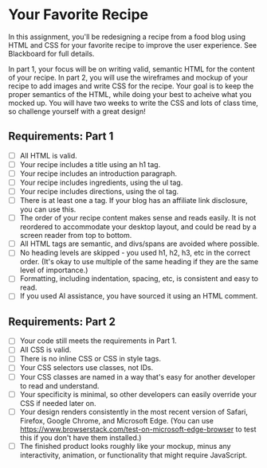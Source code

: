 # Your Favorite Recipe

In this assignment, you'll be redesigning a recipe from a food blog using HTML and CSS for your favorite recipe
to improve the user experience. See Blackboard for full details.

In part 1, your focus will be on writing valid, semantic HTML for the content of your recipe. In part 2, you 
will use the wireframes and mockup of your recipe to add images and write CSS for the recipe. Your goal is 
to keep the proper semantics of the HTML, while doing your best to acheive what you mocked up. You will have 
two weeks to write the CSS and lots of class time, so challenge yourself with a great design!

## Requirements: Part 1

- [ ] All HTML is valid.
- [ ] Your recipe includes a title using an h1 tag.
- [ ] Your recipe includes an introduction paragraph.
- [ ] Your recipe includes ingredients, using the ul tag.
- [ ] Your recipe includes directions, using the ol tag.
- [ ] There is at least one a tag. If your blog has an affiliate link disclosure, you can use this.
- [ ] The order of your recipe content makes sense and reads easily. It is not reordered to accommodate your desktop layout, and could be read by a screen reader from top to bottom.
- [ ] All HTML tags are semantic, and divs/spans are avoided where possible.
- [ ] No heading levels are skipped - you used h1, h2, h3, etc in the correct order. (It's okay to use multiple of the same heading if they are the same level of importance.)
- [ ] Formatting, including indentation, spacing, etc, is consistent and easy to read.
- [ ] If you used AI assistance, you have sourced it using an HTML comment.

## Requirements: Part 2

- [ ] Your code still meets the requirements in Part 1.
- [ ] All CSS is valid.
- [ ] There is no inline CSS or CSS in style tags.
- [ ] Your CSS selectors use classes, not IDs.
- [ ] Your CSS classes are named in a way that's easy for another developer to read and understand.
- [ ] Your specificity is minimal, so other developers can easily override your CSS if needed later on.
- [ ] Your design renders consistently in the most recent version of Safari, Firefox, Google Chrome, and Microsoft Edge. (You can use https://www.browserstack.com/test-on-microsoft-edge-browser to test this if you don't have them installed.)
- [ ] The finished product looks roughly like your mockup, minus any interactivity, animation, or functionality that might require JavaScript.
